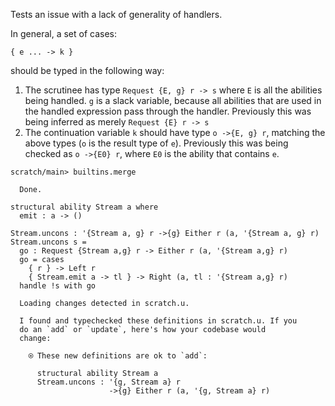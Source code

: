 Tests an issue with a lack of generality of handlers.

In general, a set of cases:

``` 
{ e ... -> k }
```

should be typed in the following way:

1.  The scrutinee has type `Request {E, g} r -> s` where `E` is all
    the abilities being handled. `g` is a slack variable, because all
    abilities that are used in the handled expression pass through
    the handler. Previously this was being inferred as merely
    `Request {E} r -> s`
2.  The continuation variable `k` should have type `o ->{E, g} r`,
    matching the above types (`o` is the result type of `e`).
    Previously this was being checked as `o ->{E0} r`, where `E0` is
    the ability that contains `e`.

``` ucm
scratch/main> builtins.merge

  Done.

```

``` unison
structural ability Stream a where
  emit : a -> ()

Stream.uncons : '{Stream a, g} r ->{g} Either r (a, '{Stream a, g} r)
Stream.uncons s =
  go : Request {Stream a,g} r -> Either r (a, '{Stream a,g} r)
  go = cases
    { r } -> Left r
    { Stream.emit a -> tl } -> Right (a, tl : '{Stream a,g} r)
  handle !s with go
```

``` ucm
  Loading changes detected in scratch.u.

  I found and typechecked these definitions in scratch.u. If you
  do an `add` or `update`, here's how your codebase would
  change:
  
    ⍟ These new definitions are ok to `add`:
    
      structural ability Stream a
      Stream.uncons : '{g, Stream a} r
                      ->{g} Either r (a, '{g, Stream a} r)

```
